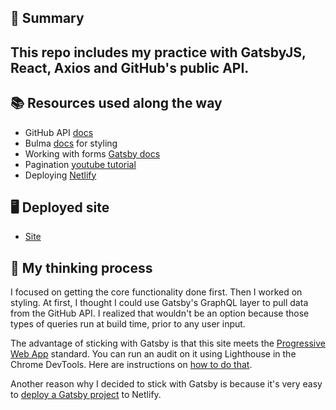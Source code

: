 ## 🚀 Summary
This repo includes my practice with GatsbyJS, React, Axios and GitHub's public API.
-
## 📚 Resources used along the way

- GitHub API [docs](https://developer.github.com/v3/search/)
- Bulma [docs](https://bulma.io/documentation/) for styling
- Working with forms [Gatsby docs](https://www.gatsbyjs.org/docs/adding-forms/)
- Pagination [youtube tutorial](https://www.youtube.com/watch?v=AJiS1Bulzp4)
- Deploying [Netlify](https://www.gatsbyjs.org/docs/deploying-to-netlify/#git-repository-setup)

## 🖥️ Deployed site

- [Site](https://nifty-jones-863d0b.netlify.com)

## 🤔 My thinking process

I focused on getting the core functionality done first. Then I worked on styling. At first, I thought I could use Gatsby's GraphQL layer to pull data from the GitHub API. I realized that wouldn't be an option because those types of queries run at build time, prior to any user input. 

The advantage of sticking with Gatsby is that this site meets the [Progressive Web App](https://www.gatsbyjs.org/docs/progressive-web-app/) standard. You can run an audit on it using Lighthouse in the Chrome DevTools. Here are instructions on [how to do that](https://developers.google.com/web/tools/lighthouse/#devtools). 

Another reason why I decided to stick with Gatsby is because it's very easy to [deploy a Gatsby project](https://www.gatsbyjs.org/docs/deploying-to-netlify/) to Netlify. 
